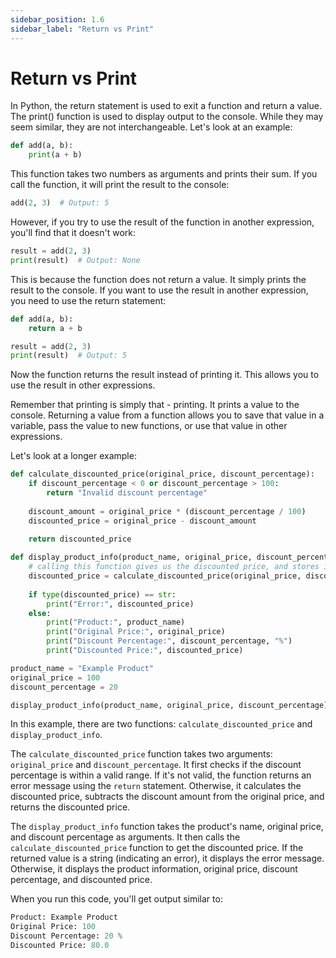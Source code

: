 ```yaml
---
sidebar_position: 1.6
sidebar_label: "Return vs Print"
---
```


# Return vs Print

In Python, the return statement is used to exit a function and return a value. The print() function is used to display output to the console. While they may seem similar, they are not interchangeable. Let's look at an example:

```python
def add(a, b):
    print(a + b)
```

This function takes two numbers as arguments and prints their sum. If you call the function, it will print the result to the console:

```python
add(2, 3)  # Output: 5
```

However, if you try to use the result of the function in another expression, you'll find that it doesn't work:

```python
result = add(2, 3)
print(result)  # Output: None
```

This is because the function does not return a value. It simply prints the result to the console. If you want to use the result in another expression, you need to use the return statement:

```python
def add(a, b):
    return a + b

result = add(2, 3)
print(result)  # Output: 5
```

Now the function returns the result instead of printing it. This allows you to use the result in other expressions.

Remember that printing is simply that - printing. It prints a value to the console. Returning a value from a function allows you to save that value in a variable, pass the value to new functions, or use that value in other expressions.

Let's look at a longer example:

```python
def calculate_discounted_price(original_price, discount_percentage):
    if discount_percentage < 0 or discount_percentage > 100:
        return "Invalid discount percentage"
    
    discount_amount = original_price * (discount_percentage / 100)
    discounted_price = original_price - discount_amount
    
    return discounted_price

def display_product_info(product_name, original_price, discount_percentage):
    # calling this function gives us the discounted price, and stores it in a variable
    discounted_price = calculate_discounted_price(original_price, discount_percentage)
    
    if type(discounted_price) == str:
        print("Error:", discounted_price)
    else:
        print("Product:", product_name)
        print("Original Price:", original_price)
        print("Discount Percentage:", discount_percentage, "%")
        print("Discounted Price:", discounted_price)

product_name = "Example Product"
original_price = 100
discount_percentage = 20

display_product_info(product_name, original_price, discount_percentage)
```

In this example, there are two functions: `calculate_discounted_price` and `display_product_info`.

The `calculate_discounted_price` function takes two arguments: `original_price` and `discount_percentage`. It first checks if the discount percentage is within a valid range. If it's not valid, the function returns an error message using the `return` statement. Otherwise, it calculates the discounted price, subtracts the discount amount from the original price, and returns the discounted price.

The `display_product_info` function takes the product's name, original price, and discount percentage as arguments. It then calls the `calculate_discounted_price` function to get the discounted price. If the returned value is a string (indicating an error), it displays the error message. Otherwise, it displays the product information, original price, discount percentage, and discounted price.

When you run this code, you'll get output similar to:

```python
Product: Example Product
Original Price: 100
Discount Percentage: 20 %
Discounted Price: 80.0
```